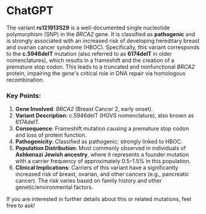 # ChatGPT

The variant **rs121913529** is a well-documented single nucleotide polymorphism (SNP) in the *BRCA2* gene. It is classified as **pathogenic** and is strongly associated with an increased risk of developing hereditary breast and ovarian cancer syndrome (HBOC). Specifically, this variant corresponds to the **c.5946delT** mutation (also referred to as **6174delT** in older nomenclatures), which results in a frameshift and the creation of a premature stop codon. This leads to a truncated and nonfunctional *BRCA2* protein, impairing the gene's critical role in DNA repair via homologous recombination.

### Key Points:
1. **Gene Involved**: *BRCA2* (Breast Cancer 2, early onset).
2. **Variant Description**: c.5946delT (HGVS nomenclature), also known as 6174delT.
3. **Consequence**: Frameshift mutation causing a premature stop codon and loss of protein function.
4. **Pathogenicity**: Classified as pathogenic; strongly linked to HBOC.
5. **Population Distribution**: Most commonly observed in individuals of **Ashkenazi Jewish ancestry**, where it represents a founder mutation with a carrier frequency of approximately 0.5–1.5% in this population.
6. **Clinical Implications**: Carriers of this variant have a significantly increased risk of breast, ovarian, and other cancers (e.g., pancreatic cancer). The risk varies based on family history and other genetic/environmental factors.

If you are interested in further details about this or related mutations, feel free to ask!